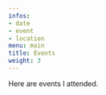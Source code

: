 ```yaml
---
infos:
- date
- event
- location
menu: main
title: Events
weight: 3
---
```


Here are events I attended.
